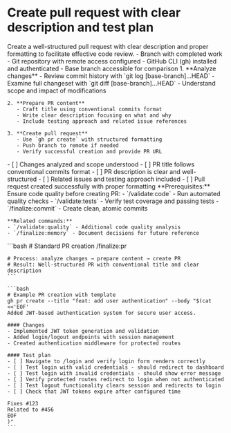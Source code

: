 # Create pull request with clear description and test plan

<instructions>
  <context>
    Create a well-structured pull request with clear description and proper formatting to facilitate effective code review.
  </context>

  <requirements>
    - Branch with completed work
    - Git repository with remote access configured
    - GitHub CLI (gh) installed and authenticated
    - Base branch accessible for comparison
  </requirements>

  <execution>
    1. **Analyze changes**
       - Review commit history with `git log [base-branch]...HEAD`
       - Examine full changeset with `git diff [base-branch]...HEAD`
       - Understand scope and impact of modifications

    2. **Prepare PR content**
       - Craft title using conventional commits format
       - Write clear description focusing on what and why
       - Include testing approach and related issue references

    3. **Create pull request**
       - Use `gh pr create` with structured formatting
       - Push branch to remote if needed
       - Verify successful creation and provide PR URL
  </execution>

  <validation>
    - [ ] Changes analyzed and scope understood
    - [ ] PR title follows conventional commits format
    - [ ] PR description is clear and well-structured
    - [ ] Related issues and testing approach included
    - [ ] Pull request created successfully with proper formatting
  </validation>

  <workflow>
    **Prerequisites:** Ensure code quality before creating PR:
    - `/validate:code` - Run automated quality checks
    - `/validate:tests` - Verify test coverage and passing tests
    - `/finalize:commit` - Create clean, atomic commits

    **Related commands:**
    - `/validate:quality` - Additional code quality analysis
    - `/finalize:memory` - Document decisions for future reference
  </workflow>

  <examples>
    ```bash
    # Standard PR creation
    /finalize:pr

    # Process: analyze changes → prepare content → create PR
    # Result: Well-structured PR with conventional title and clear description
    ```

    ```bash
    # Example PR creation with template
    gh pr create --title "feat: add user authentication" --body "$(cat <<'EOF'
    Added JWT-based authentication system for secure user access.

    #### Changes
    - Implemented JWT token generation and validation
    - Added login/logout endpoints with session management
    - Created authentication middleware for protected routes

    #### Test plan
    - [ ] Navigate to /login and verify login form renders correctly
    - [ ] Test login with valid credentials - should redirect to dashboard
    - [ ] Test login with invalid credentials - should show error message
    - [ ] Verify protected routes redirect to login when not authenticated
    - [ ] Test logout functionality clears session and redirects to login
    - [ ] Check that JWT tokens expire after configured time

    Fixes #123
    Related to #456
    EOF
    )"
    ```
  </examples>
</instructions>
